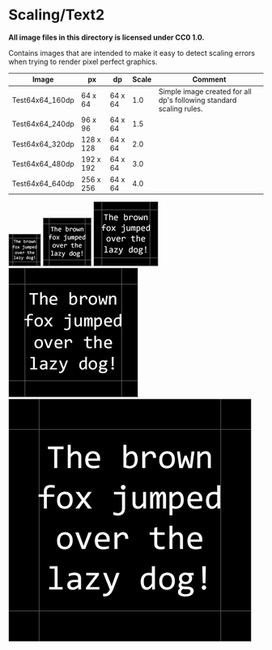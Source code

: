 # Scaling/Text2

**All image files in this directory is licensed under CC0 1.0.**

Contains images that are intended to make it easy to detect scaling errors when trying to render pixel perfect graphics.

Image                            | px        | dp        | Scale | Comment
---------------------------------|-----------|-----------|-------|-------------------------------------------------------------
Test64x64_160dp                  |  64 x  64 |  64 x  64 |   1.0 | Simple image created for all dp's following standard scaling rules.
Test64x64_240dp                  |  96 x  96 |  64 x  64 |   1.5 |
Test64x64_320dp                  | 128 x 128 |  64 x  64 |   2.0 |
Test64x64_480dp                  | 192 x 192 |  64 x  64 |   3.0 |
Test64x64_640dp                  | 256 x 256 |  64 x  64 |   4.0 |

![alt text](./Test64x64_160dp.png "Test64x64_160dp")
![alt text](./Test64x64_240dp.png "Test64x64_240dp")
![alt text](./Test64x64_320dp.png "Test64x64_320dp")
![alt text](./Test64x64_480dp.png "Test64x64_480dp")
![alt text](./Test64x64_640dp.png "Test64x64_640dp")